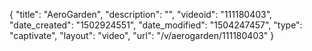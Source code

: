 {
    "title": "AeroGarden",
    "description": "",
    "videoid": "111180403",
    "date_created": "1502924551",
    "date_modified": "1504247457",
    "type": "captivate",
    "layout": "video",
    "url": "\/v\/aerogarden\/111180403"
}